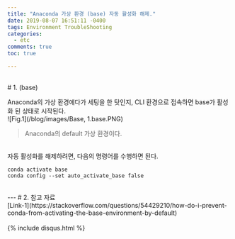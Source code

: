 ```yaml
---
title: "Anaconda 가상 환경 (base) 자동 활성화 해제."
date: 2019-08-07 16:51:11 -0400
tags: Environment TroubleShooting
categories:
  - etc
comments: true
toc: true

---
```


<br/>
# 1. (base)

Anaconda의 가상 환경에다가 세팅을 한 탓인지, CLI 환경으로 접속하면 base가 활성화 된 상태로 시작된다.
<br/>
![Fig.1](/blog/images/Base, 1.base.PNG)
>Anaconda의 default 가상 환경이다.

<br/>
자동 활성화를 해제하려면, 다음의 명령어를 수행하면 된다.

`conda activate base`
<br/>`conda config --set auto_activate_base false`

<br/>
---
# 2. 참고 자료
<br/>
[Link-1](https://stackoverflow.com/questions/54429210/how-do-i-prevent-conda-from-activating-the-base-environment-by-default)



<br/>
<br/>
{% include disqus.html %}
